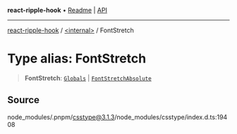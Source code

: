 **react-ripple-hook** • [Readme](../../README.md) \| [API](../../globals.md)

***

[react-ripple-hook](../../README.md) / [\<internal\>](../README.md) / FontStretch

# Type alias: FontStretch

> **FontStretch**: [`Globals`](Globals.md) \| [`FontStretchAbsolute`](FontStretchAbsolute.md)

## Source

node\_modules/.pnpm/csstype@3.1.3/node\_modules/csstype/index.d.ts:19408

